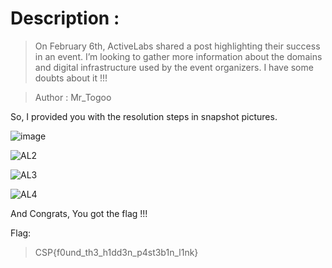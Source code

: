 # Description :

> On February 6th, ActiveLabs shared a post highlighting their success in an event. I’m looking to gather more information about the domains and digital infrastructure used by the event organizers. I have some doubts about it !!!

> Author : Mr_Togoo

So, I provided you with the resolution steps in snapshot pictures.


![image](https://github.com/user-attachments/assets/018032bc-8f52-4780-be48-88188cce29b9)





![AL2](https://github.com/user-attachments/assets/4e121675-015c-4872-83e6-6aa3c3c32d83)





![AL3](https://github.com/user-attachments/assets/0b7968a8-6b8c-4e4b-920a-bcf419f04d83)





![AL4](https://github.com/user-attachments/assets/5cbb170f-0633-4d3b-b9a9-6aea6ec10955)


And Congrats, You got the flag !!!

Flag:
>CSP{f0und_th3_h1dd3n_p4st3b1n_l1nk}

